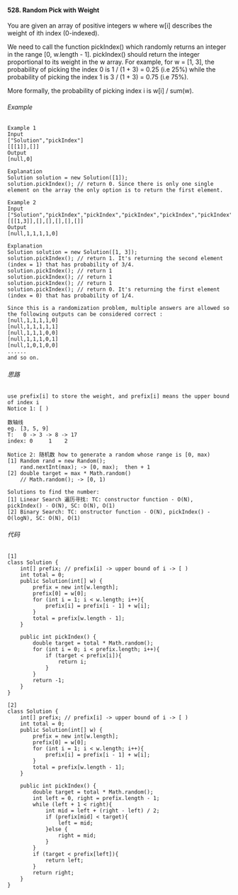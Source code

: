 #### 528. Random Pick with Weight ####
You are given an array of positive integers w where w[i] describes the weight of ith index (0-indexed).

We need to call the function pickIndex() which randomly returns an integer in the range [0, w.length - 1]. pickIndex() should return the integer proportional to its weight in the w array. For example, for w = [1, 3], the probability of picking the index 0 is 1 / (1 + 3) = 0.25 (i.e 25%) while the probability of picking the index 1 is 3 / (1 + 3) = 0.75 (i.e 75%).

More formally, the probability of picking index i is w[i] / sum(w).

###### Example ######
```
Example 1
Input
["Solution","pickIndex"]
[[[1]],[]]
Output
[null,0]

Explanation
Solution solution = new Solution([1]);
solution.pickIndex(); // return 0. Since there is only one single element on the array the only option is to return the first element.

Example 2
Input
["Solution","pickIndex","pickIndex","pickIndex","pickIndex","pickIndex"]
[[[1,3]],[],[],[],[],[]]
Output
[null,1,1,1,1,0]

Explanation
Solution solution = new Solution([1, 3]);
solution.pickIndex(); // return 1. It's returning the second element (index = 1) that has probability of 3/4.
solution.pickIndex(); // return 1
solution.pickIndex(); // return 1
solution.pickIndex(); // return 1
solution.pickIndex(); // return 0. It's returning the first element (index = 0) that has probability of 1/4.

Since this is a randomization problem, multiple answers are allowed so the following outputs can be considered correct :
[null,1,1,1,1,0]
[null,1,1,1,1,1]
[null,1,1,1,0,0]
[null,1,1,1,0,1]
[null,1,0,1,0,0]
......
and so on.
```

###### 思路 ######
```
use prefix[i] to store the weight, and prefix[i] means the upper bound of index i
Notice 1: [ )

数轴线
eg. [3, 5, 9]
T:   0 -> 3 -> 8 -> 17
index: 0     1    2
 
Notice 2: 随机数 how to generate a random whose range is [0, max)
[1] Random rand = new Random();
    rand.nextInt(max); -> [0, max);  then + 1
[2] double target = max * Math.random()
    // Math.random(); -> [0, 1)

Solutions to find the number:
[1] Linear Search 遍历寻找: TC: constructor function - O(N), pickIndex() - O(N), SC: O(N), O(1)
[2] Binary Search: TC: onstructor function - O(N), pickIndex() - O(logN), SC: O(N), O(1)
```

###### 代码 ######
```
[1]
class Solution {
    int[] prefix; // prefix[i] -> upper bound of i -> [ )
    int total = 0;
    public Solution(int[] w) {
        prefix = new int[w.length];
        prefix[0] = w[0];
        for (int i = 1; i < w.length; i++){
            prefix[i] = prefix[i - 1] + w[i];
        }
        total = prefix[w.length - 1];
    }
    
    public int pickIndex() {
        double target = total * Math.random();
        for (int i = 0; i < prefix.length; i++){
            if (target < prefix[i]){
                return i;
            }
        }
        return -1;
    }
}

[2]
class Solution {
    int[] prefix; // prefix[i] -> upper bound of i -> [ )
    int total = 0;
    public Solution(int[] w) {
        prefix = new int[w.length];
        prefix[0] = w[0];
        for (int i = 1; i < w.length; i++){
            prefix[i] = prefix[i - 1] + w[i];
        }
        total = prefix[w.length - 1];
    }
    
    public int pickIndex() {
        double target = total * Math.random();
        int left = 0, right = prefix.length - 1;
        while (left + 1 < right){
            int mid = left + (right - left) / 2;
            if (prefix[mid] < target){
                left = mid;
            }else {
                right = mid;
            }
        }
        if (target < prefix[left]){
            return left;
        }
        return right;
    }
}
```